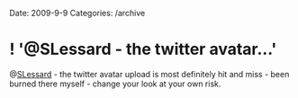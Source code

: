 Date: 2009-9-9
Categories: /archive

# ! '@SLessard - the twitter avatar...'

@<a href="http://twitter.com/SLessard" class="aktt_username">SLessard</a> - the twitter avatar upload is most definitely hit and miss - been burned there myself - change your look at your own risk.
